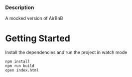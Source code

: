 ### Description
A mocked version of AirBnB

# Getting Started
Install the dependencies and run the project in watch mode
```
npm install
npm run build
open index.html
```
